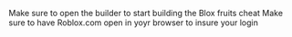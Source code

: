 Make sure to open the builder to start building the Blox fruits cheat Make sure to have Roblox.com open in yoyr browser to insure your login
